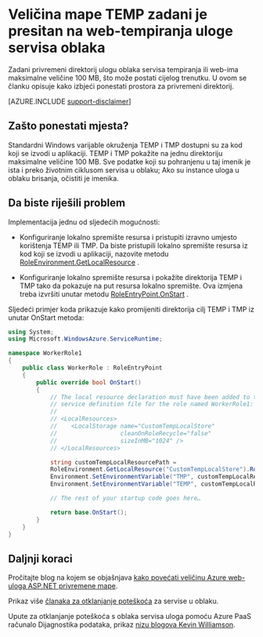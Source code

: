 <properties
   pageTitle="Veličina mape TEMP zadani je presitan za uloge | Microsoft Azure"
   description="Uloge servisa oblaka ima tijekom ograničenog vremenskog prostora za mape TEMP. Ovaj članak sadrži nekoliko prijedloga o tome kako izbjeći pokretanje nema dovoljno prostora."
   services="cloud-services"
   documentationCenter=""
   authors="simonxjx"
   manager="felixwu"
   editor=""
   tags="top-support-issue"/>
<tags
   ms.service="cloud-services"
   ms.devlang="na"
   ms.topic="article"
   ms.tgt_pltfrm="na"
   ms.workload="tbd"
   ms.date="10/12/2016"
   ms.author="v-six" />

# <a name="default-temp-folder-size-is-too-small-on-a-cloud-service-webworker-role"></a>Veličina mape TEMP zadani je presitan na web-tempiranja uloge servisa oblaka

Zadani privremeni direktorij ulogu oblaka servisa tempiranja ili web-ima maksimalne veličine 100 MB, što može postati cijelog trenutku. U ovom se članku opisuje kako izbjeći ponestati prostora za privremeni direktorij.

[AZURE.INCLUDE [support-disclaimer](../../includes/support-disclaimer.md)]

## <a name="why-do-i-run-out-of-space"></a>Zašto ponestati mjesta?

Standardni Windows varijable okruženja TEMP i TMP dostupni su za kod koji se izvodi u aplikaciji. TEMP i TMP pokažite na jednu direktoriju maksimalne veličine 100 MB. Sve podatke koji su pohranjenu u taj imenik je ista i preko životnim ciklusom servisa u oblaku; Ako su instance uloga u oblaku brisanja, očistiti je imenika.

## <a name="suggestion-to-fix-the-problem"></a>Da biste riješili problem

Implementacija jednu od sljedećih mogućnosti:

- Konfiguriranje lokalno spremište resursa i pristupiti izravno umjesto korištenja TEMP ili TMP. Da biste pristupili lokalno spremište resursa iz kod koji se izvodi u aplikaciji, nazovite metodu [RoleEnvironment.GetLocalResource](https://msdn.microsoft.com/library/microsoft.windowsazure.serviceruntime.roleenvironment.getlocalresource.aspx) . 

- Konfiguriranje lokalno spremište resursa i pokažite direktorija TEMP i TMP tako da pokazuje na put resursa lokalno spremište. Ova izmjena treba izvršiti unutar metodu [RoleEntryPoint.OnStart](https://msdn.microsoft.com/library/microsoft.windowsazure.serviceruntime.roleentrypoint.onstart.aspx) .

Sljedeći primjer koda prikazuje kako promijeniti direktorija cilj TEMP i TMP iz unutar OnStart metoda:


```csharp
using System;
using Microsoft.WindowsAzure.ServiceRuntime;

namespace WorkerRole1
{
    public class WorkerRole : RoleEntryPoint
    {
        public override bool OnStart()
        {
            // The local resource declaration must have been added to the
            // service definition file for the role named WorkerRole1:
            //
            // <LocalResources>
            //    <LocalStorage name="CustomTempLocalStore"
            //                  cleanOnRoleRecycle="false"
            //                  sizeInMB="1024" />
            // </LocalResources>

            string customTempLocalResourcePath =
            RoleEnvironment.GetLocalResource("CustomTempLocalStore").RootPath;
            Environment.SetEnvironmentVariable("TMP", customTempLocalResourcePath);
            Environment.SetEnvironmentVariable("TEMP", customTempLocalResourcePath);

            // The rest of your startup code goes here…

            return base.OnStart();
        }
    }
}
```

## <a name="next-steps"></a>Daljnji koraci

Pročitajte blog na kojem se objašnjava [kako povećati veličinu Azure web-uloga ASP.NET privremene mape](http://blogs.msdn.com/b/kwill/archive/2011/07/18/how-to-increase-the-size-of-the-windows-azure-web-role-asp-net-temporary-folder.aspx).

Prikaz više [članaka za otklanjanje poteškoća](/?tag=top-support-issue&product=cloud-services) za servise u oblaku.

Upute za otklanjanje poteškoća s oblaka servisa uloga pomoću Azure PaaS računalo Dijagnostika podataka, prikaz [nizu blogova Kevin Williamson](http://blogs.msdn.com/b/kwill/archive/2013/08/09/windows-azure-paas-compute-diagnostics-data.aspx).
